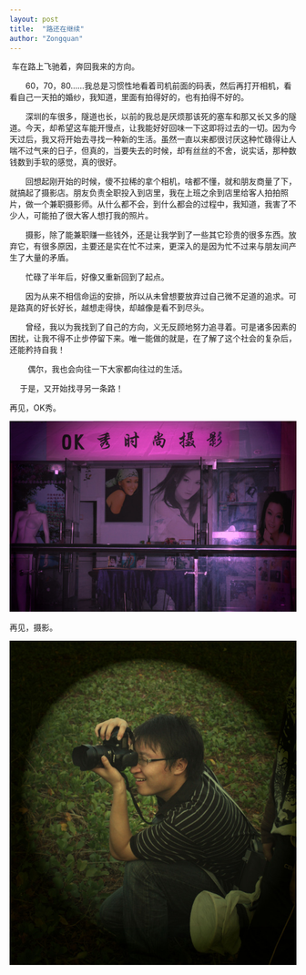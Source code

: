 ```yaml
---
layout: post
title:  "路还在继续"
author: "Zongquan"
---
```


​     车在路上飞驰着，奔回我来的方向。

　　60，70，80……我总是习惯性地看着司机前面的码表，然后再打开相机，看看自己一天拍的婚纱，我知道，里面有拍得好的，也有拍得不好的。

　　深圳的车很多，隧道也长，以前的我总是厌烦那该死的塞车和那又长又多的隧道。今天，却希望这车能开慢点，让我能好好回味一下这即将过去的一切。因为今天过后，我又将开始去寻找一种新的生活。虽然一直以来都很讨厌这种忙碌得让人喘不过气来的日子，但真的，当要失去的时候，却有丝丝的不舍，说实话，那种数钱数到手软的感觉，真的很好。

　　回想起刚开始的时候，傻不拉稀的拿个相机，啥都不懂，就和朋友商量了下，就搞起了摄影店。朋友负责全职投入到店里，我在上班之余到店里给客人拍拍照片，做一个兼职摄影师。从什么都不会，到什么都会的过程中，我知道，我害了不少人，可能拍了很大客人想打我的照片。

　　摄影，除了能兼职赚一些钱外，还是让我学到了一些其它珍贵的很多东西。放弃它，有很多原因，主要还是实在忙不过来，更深入的是因为忙不过来与朋友间产生了大量的矛盾。

　　忙碌了半年后，好像又重新回到了起点。

　　因为从来不相信命运的安排，所以从未曾想要放弃过自己微不足道的追求。可是路真的好长好长，越想走得快，却越像是看不到尽头。

　　曾经，我以为我找到了自己的方向，义无反顾地努力追寻着。可是诸多因素的困扰，让我不得不止步停留下来。唯一能做的就是，在了解了这个社会的复杂后，还能矜持自我！

　　 偶尔，我也会向往一下大家都向往过的生活。

 　   于是，又开始找寻另一条路！

再见，OK秀。

![](/assets/images/ok_show.jpeg)

再见，摄影。

![](/assets/images/take_picture_me.jpeg)